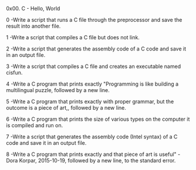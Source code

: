 0x00. C - Hello, World

0 -Write a script that runs a C file through the preprocessor and save the result into another file.

1 -Write a script that compiles a C file but does not link.

2 -Write a script that generates the assembly code of a C code and save it in an output file.

3 -Write a script that compiles a C file and creates an executable named cisfun.

4 -Write a C program that prints exactly "Programming is like building a multilingual puzzle, followed by a new line.

5 -Write a C program that prints exactly with proper grammar, but the outcome is a piece of art,, followed by a new line.

6 -Write a C program that prints the size of various types on the computer it is compiled and run on.

7 -Write a script that generates the assembly code (Intel syntax) of a C code and save it in an output file.

8 -Write a C program that prints exactly and that piece of art is useful" - Dora Korpar, 2015-10-19, followed by a new line, to the standard error.
